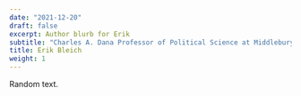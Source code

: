 ```yaml
---
date: "2021-12-20"
draft: false
excerpt: Author blurb for Erik
subtitle: "Charles A. Dana Professor of Political Science at Middlebury College.\n\n" 
title: Erik Bleich
weight: 1
---
```


Random text.